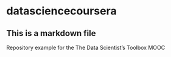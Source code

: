 # datasciencecoursera
## This is a markdown file
Repository example for the The Data Scientist’s Toolbox MOOC

